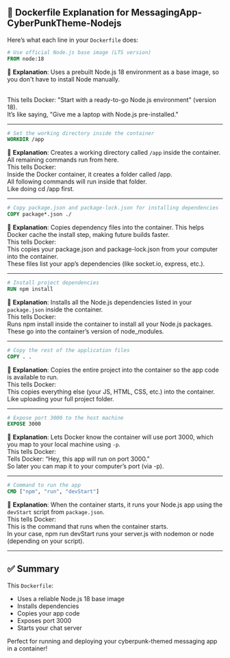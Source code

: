 ## 🐳 Dockerfile Explanation for MessagingApp-CyberPunkTheme-Nodejs

Here’s what each line in your `Dockerfile` does:

```Dockerfile
# Use official Node.js base image (LTS version)
FROM node:18
```
🧠 **Explanation**:
Uses a prebuilt Node.js 18 environment as a base image, so you don't have to install Node manually.

<span><br>This tells Docker:  "Start with a ready-to-go Node.js environment" (version 18).<br>
                         It’s like saying, "Give me a laptop with Node.js pre-installed."
                         <span>

---

```Dockerfile
# Set the working directory inside the container
WORKDIR /app
```
🧠 **Explanation**:
Creates a working directory called `/app` inside the container. All remaining commands run from here.
<br>This tells Docker:
<br>Inside the Docker container, it creates a folder called /app.
<br>All following commands will run inside that folder.
<br>Like doing cd /app first.


---

```Dockerfile
# Copy package.json and package-lock.json for installing dependencies
COPY package*.json ./
```
🧠 **Explanation**:
Copies dependency files into the container. This helps Docker cache the install step, making future builds faster.
<br>This tells Docker:
<br>This copies your package.json and package-lock.json from your computer into the container.
<br>These files list your app’s dependencies (like socket.io, express, etc.).

---

```Dockerfile
# Install project dependencies
RUN npm install
```
🧠 **Explanation**:
Installs all the Node.js dependencies listed in your `package.json` inside the container.
<br>This tells Docker:
<br>Runs npm install inside the container to install all your Node.js packages.
<br>These go into the container’s version of node_modules.

---

```Dockerfile
# Copy the rest of the application files
COPY . .
```
🧠 **Explanation**:
Copies the entire project into the container so the app code is available to run.
<br>This tells Docker:
<br>This copies everything else (your JS, HTML, CSS, etc.) into the container.
<br>Like uploading your full project folder.

---

```Dockerfile
# Expose port 3000 to the host machine
EXPOSE 3000
```
🧠 **Explanation**:
Lets Docker know the container will use port 3000, which you map to your local machine using `-p`.
<br>This tells Docker:
<br>Tells Docker: “Hey, this app will run on port 3000.”
<br>So later you can map it to your computer’s port (via -p).

---

```Dockerfile
# Command to run the app
CMD ["npm", "run", "devStart"]
```
🧠 **Explanation**:
When the container starts, it runs your Node.js app using the `devStart` script from `package.json`.
<br>This tells Docker:
<br>This is the command that runs when the container starts.
<br>In your case, npm run devStart runs your server.js with nodemon or node (depending on your script).

---

## ✅ Summary
This `Dockerfile`:
- Uses a reliable Node.js 18 base image
- Installs dependencies
- Copies your app code
- Exposes port 3000
- Starts your chat server

Perfect for running and deploying your cyberpunk-themed messaging app in a container!
